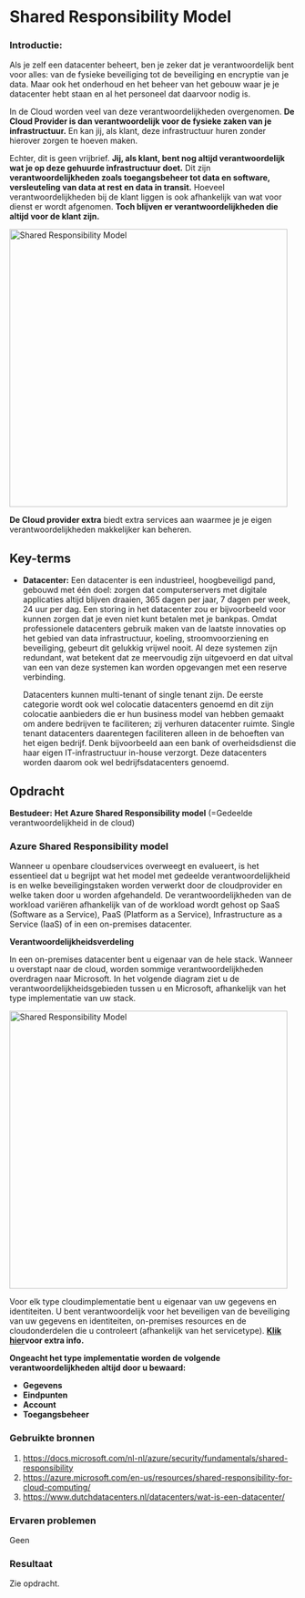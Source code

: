 # Shared Responsibility Model
### Introductie:

Als je zelf een datacenter beheert, ben je zeker dat je verantwoordelijk bent voor alles: van de fysieke beveiliging tot de beveiliging en encryptie van je data.
Maar ook het onderhoud en het beheer van het gebouw waar je je datacenter hebt staan en al het personeel dat daarvoor nodig is.

In de Cloud worden veel van deze verantwoordelijkheden overgenomen. **De Cloud Provider is dan verantwoordelijk voor de fysieke zaken van je infrastructuur.**
En kan jij, als klant, deze infrastructuur huren zonder hierover zorgen te hoeven maken.

Echter, dit is geen vrijbrief. 
**Jij, als klant, bent nog altijd verantwoordelijk wat je op deze gehuurde infrastructuur doet.** 
Dit zijn **verantwoordelijkheden zoals toegangsbeheer tot data en software, versleuteling van data at rest en data in transit.**
Hoeveel verantwoordelijkheden bij de klant liggen is ook afhankelijk van wat voor dienst er wordt afgenomen.
**Toch blijven er verantwoordelijkheden die altijd voor de klant zijn.**


<img width="488" alt="Shared Responsibility Model" src="https://user-images.githubusercontent.com/95620804/146947619-9d3cf9d7-01b4-484e-9c92-7acd2f5d56fb.png">


**De Cloud provider extra** biedt extra services aan waarmee je je eigen verantwoordelijkheden makkelijker kan beheren.


## Key-terms
- **Datacenter:** Een datacenter is een industrieel, hoogbeveiligd pand, gebouwd met één doel: zorgen dat computerservers met digitale applicaties altijd blijven draaien, 
365 dagen per jaar, 7 dagen per week, 24 uur per dag. Een storing in het datacenter zou er bijvoorbeeld voor kunnen zorgen dat je even niet kunt betalen met je bankpas. 
Omdat professionele datacenters gebruik maken van de laatste innovaties op het gebied van data infrastructuur, koeling, stroomvoorziening en beveiliging, 
gebeurt dit gelukkig vrijwel nooit. Al deze systemen zijn redundant, wat betekent dat ze meervoudig zijn uitgevoerd en dat uitval van een van deze systemen 
kan worden opgevangen met een reserve verbinding.

  Datacenters kunnen multi-tenant of single tenant zijn. De eerste categorie wordt ook wel colocatie datacenters genoemd en dit zijn colocatie aanbieders 
  die er hun business model van hebben gemaakt om andere bedrijven te faciliteren; zij verhuren datacenter ruimte. 
  Single tenant datacenters daarentegen faciliteren alleen in de behoeften van het eigen bedrijf. 
  Denk bijvoorbeeld aan een bank of overheidsdienst die haar eigen IT-infrastructuur in-house verzorgt. 
  Deze datacenters worden daarom ook wel bedrijfsdatacenters genoemd.

## Opdracht
**Bestudeer:**
**Het Azure Shared Responsibility model** (=Gedeelde verantwoordelijkheid in de cloud)

### Azure Shared Responsibility model

Wanneer u openbare cloudservices overweegt en evalueert, is het essentieel dat u begrijpt wat het model met gedeelde verantwoordelijkheid is en welke beveiligingstaken 
worden verwerkt door de cloudprovider en welke taken door u worden afgehandeld. De verantwoordelijkheden van de workload variëren afhankelijk van of de workload 
wordt gehost op SaaS (Software as a Service), PaaS (Platform as a Service), Infrastructure as a Service (IaaS) of in een on-premises datacenter.


**Verantwoordelijkheidsverdeling**

In een on-premises datacenter bent u eigenaar van de hele stack. Wanneer u overstapt naar de cloud, worden sommige verantwoordelijkheden overdragen naar Microsoft.
In het volgende diagram ziet u de verantwoordelijkheidsgebieden tussen u en Microsoft, afhankelijk van het type implementatie van uw stack.

<img width="488" alt="Shared Responsibility Model" src="https://user-images.githubusercontent.com/95620804/146946409-b5f071ea-6119-4b42-b78d-6682164508e5.png">

Voor elk type cloudimplementatie bent u eigenaar van uw gegevens en identiteiten. U bent verantwoordelijk voor het beveiligen van de beveiliging van uw gegevens
en identiteiten, on-premises resources en de cloudonderdelen die u controleert (afhankelijk van het servicetype). [**Klik hier**](https://docs.microsoft.com/nl-nl/azure/security/fundamentals/shared-responsibility)**voor extra info.**



**Ongeacht het type implementatie worden de volgende verantwoordelijkheden altijd door u bewaard:**

- **Gegevens**
- **Eindpunten**
- **Account**
- **Toegangsbeheer**


### Gebruikte bronnen
1. https://docs.microsoft.com/nl-nl/azure/security/fundamentals/shared-responsibility
2. https://azure.microsoft.com/en-us/resources/shared-responsibility-for-cloud-computing/
3. https://www.dutchdatacenters.nl/datacenters/wat-is-een-datacenter/

### Ervaren problemen

Geen

### Resultaat
Zie opdracht.
